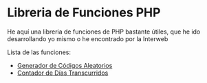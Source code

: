 # Libreria de Funciones PHP

He aquí una libreria de funciones de PHP bastante útiles, que he ido desarrollando yo mismo o he encontrado por la Interweb

Lista de las funciones:

 - [Generador de Códigos Aleatorios](https://github.com/JaviertINC/FuncionesVariasPHP/blob/master/functions/keygenerator.php)
 - [Contador de Días Transcurridos]()
